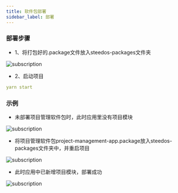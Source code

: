 ```yaml
---
title: 软件包部署
sidebar_label: 部署
---
```


### 部署步骤

- 1、将打包好的.package文件放入steedos-packages文件夹

![subscription](/assets/developer/package/package01.png)

- 2、启动项目

```yml
yarn start
```

### 示例

- 未部署项目管理软件包时，此时应用里没有项目模块

![subscription](/assets/developer/package/package02.png)

- 将项目管理软件包project-management-app.package放入steedos-packages文件夹中，并重启项目

![subscription](/assets/developer/package/package03.png)

- 此时应用中已新增项目模块，部署成功

![subscription](/assets/developer/package/package04.png)
